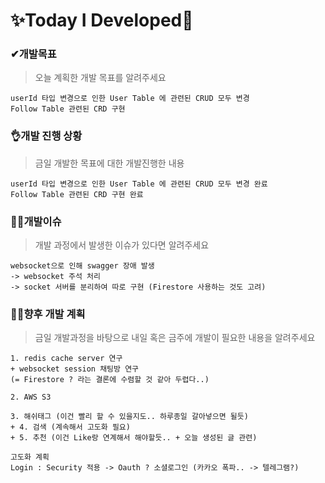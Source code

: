 # ✨Today I Developed🤞



### ✔개발목표

> 오늘 계획한 개발 목표를 알려주세요

```
userId 타입 변경으로 인한 User Table 에 관련된 CRUD 모두 변경
Follow Table 관련된 CRD 구현
```





### 👌개발 진행 상황

> 금일 개발한 목표에 대한 개발진행한 내용

```
userId 타입 변경으로 인한 User Table 에 관련된 CRUD 모두 변경 완료
Follow Table 관련된 CRD 구현 완료
```





### 🤷‍♂️개발이슈

> 개발 과정에서 발생한 이슈가 있다면 알려주세요

```
websocket으로 인해 swagger 장애 발생 
-> websocket 주석 처리 
-> socket 서버를 분리하여 따로 구현 (Firestore 사용하는 것도 고려)
```





### 🐱‍🚀향후 개발 계획

> 금일 개발과정을 바탕으로 내일 혹은 금주에 개발이 필요한 내용을 알려주세요

```
1. redis cache server 연구
+ websocket session 채팅방 연구
(= Firestore ? 라는 결론에 수렴할 것 같아 두렵다..)

2. AWS S3

3. 해쉬태그 (이건 빨리 할 수 있을지도.. 하루종일 갈아넣으면 될듯) 
+ 4. 검색 (계속해서 고도화 필요) 
+ 5. 추천 (이건 Like랑 연계해서 해야할듯.. + 오늘 생성된 글 관련)

고도화 계획
Login : Security 적용 -> Oauth ? 소셜로그인 (카카오 폭파.. -> 텔레그램?)
```

